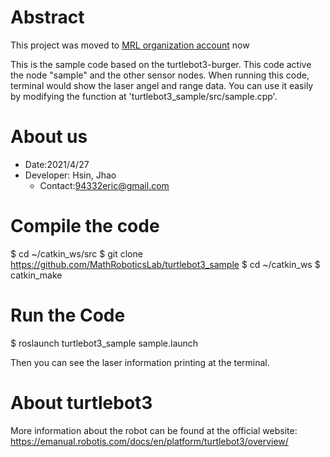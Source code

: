 # Abstract
This project was moved to [MRL organization account](https://github.com/NcuMathRoboticsLab/Turtlebot3-rebuild-file) now

This is the sample code based on the turtlebot3-burger. This code active the node "sample" and the other sensor nodes. When running this code, terminal would show the laser angel and range data. You can use it easily by modifying the function at 'turtlebot3_sample/src/sample.cpp'.

# About us
* Date:2021/4/27
* Developer: Hsin, Jhao 
  * Contact:94332eric@gmail.com

# Compile the code
$ cd ~/catkin_ws/src
$ git clone https://github.com/MathRoboticsLab/turtlebot3_sample
$ cd ~/catkin_ws
$ catkin_make

# Run the Code
$ roslaunch turtlebot3_sample sample.launch

Then you can see the laser information printing at the terminal.

# About turtlebot3
More information about the robot can be found at the official website: https://emanual.robotis.com/docs/en/platform/turtlebot3/overview/
